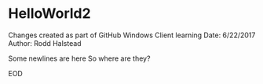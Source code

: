 # HelloWorld2

Changes created as part of GitHub Windows Client learning
Date: 6/22/2017
Author: Rodd Halstead

Some newlines are here
So where are they?




EOD
